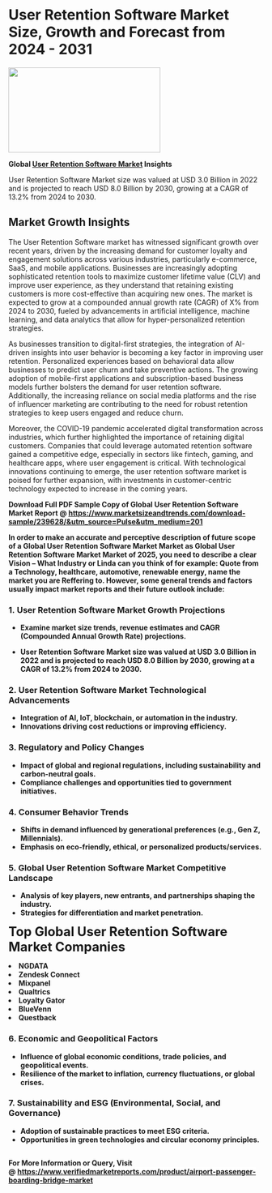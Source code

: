 <H1>User Retention Software Market Size, Growth and Forecast from 2024 - 2031</H1><img class="aligncenter size-medium wp-image-584254" src="https://thirdeyenews.in/wp-content/uploads/2024/09/Global-Market-Research-300x168.jpeg" alt="" width="300" height="168" /><p><strong>Global&nbsp;<a href="https://www.marketsizeandtrends.com/download-sample/239628/&amp;utm_source=Pulse&amp;utm_medium=201">User Retention Software Market</a> Insights</strong></p><p>User Retention Software Market size was valued at USD 3.0 Billion in 2022 and is projected to reach USD 8.0 Billion by 2030, growing at a CAGR of 13.2% from 2024 to 2030.</p><p><h2>Market Growth Insights</h2> <p>The User Retention Software market has witnessed significant growth over recent years, driven by the increasing demand for customer loyalty and engagement solutions across various industries, particularly e-commerce, SaaS, and mobile applications. Businesses are increasingly adopting sophisticated retention tools to maximize customer lifetime value (CLV) and improve user experience, as they understand that retaining existing customers is more cost-effective than acquiring new ones. The market is expected to grow at a compounded annual growth rate (CAGR) of X% from 2024 to 2030, fueled by advancements in artificial intelligence, machine learning, and data analytics that allow for hyper-personalized retention strategies.</p> <p><strong></strong></p> <p>As businesses transition to digital-first strategies, the integration of AI-driven insights into user behavior is becoming a key factor in improving user retention. Personalized experiences based on behavioral data allow businesses to predict user churn and take preventive actions. The growing adoption of mobile-first applications and subscription-based business models further bolsters the demand for user retention software. Additionally, the increasing reliance on social media platforms and the rise of influencer marketing are contributing to the need for robust retention strategies to keep users engaged and reduce churn.</p> <p>Moreover, the COVID-19 pandemic accelerated digital transformation across industries, which further highlighted the importance of retaining digital customers. Companies that could leverage automated retention software gained a competitive edge, especially in sectors like fintech, gaming, and healthcare apps, where user engagement is critical. With technological innovations continuing to emerge, the user retention software market is poised for further expansion, with investments in customer-centric technology expected to increase in the coming years.</p> <p><strong></p><p><span class=""><strong>Download Full PDF Sample Copy of Global User Retention Software Market Report</strong> @ <a href="https://www.marketsizeandtrends.com/download-sample/239628/&amp;utm_source=Pulse&amp;utm_medium=201" target="_blank">https://www.marketsizeandtrends.com/download-sample/239628/&amp;utm_source=Pulse&amp;utm_medium=201</a></span></p><p>In order to make an accurate and perceptive description of future scope of a Global&nbsp;User Retention Software Market Market as Global&nbsp;User Retention Software Market Market of 2025, you need to describe a clear Vision &ndash; What Industry or Linda can you think of for example: Quote from a Technology, healthcare, automotive, renewable energy, name the market you are Reffering to. However, some general trends and factors usually impact market reports and their future outlook include:</p><h3>1.&nbsp;<strong>User Retention Software Market Growth Projections</strong></h3><ul><li>Examine market size trends, revenue estimates and CAGR (Compounded Annual Growth Rate) projections.</li><li><p>User Retention Software Market size was valued at USD 3.0 Billion in 2022 and is projected to reach USD 8.0 Billion by 2030, growing at a CAGR of 13.2% from 2024 to 2030.</p></li></ul><h3>2.&nbsp;<strong>User Retention Software Market Technological Advancements</strong></h3><ul><li>Integration of AI, IoT, blockchain, or automation in the industry.</li><li>Innovations driving cost reductions or improving efficiency.</li></ul><h3>3.&nbsp;<strong>Regulatory and Policy Changes</strong></h3><ul><li>Impact of global and regional regulations, including sustainability and carbon-neutral goals.</li><li>Compliance challenges and opportunities tied to government initiatives.</li></ul><h3>4.&nbsp;<strong>Consumer Behavior Trends</strong></h3><ul><li>Shifts in demand influenced by generational preferences (e.g., Gen Z, Millennials).</li><li>Emphasis on eco-friendly, ethical, or personalized products/services.</li></ul><h3>5.&nbsp;<strong>Global User Retention Software Market Competitive Landscape</strong></h3><ul><li>Analysis of key players, new entrants, and partnerships shaping the industry.</li><li>Strategies for differentiation and market penetration.</li></ul><p data-pm-slice="1 1 []"><span style="color: inherit; font-family: inherit; font-size: 25px;">Top Global User Retention Software Market Companies</span></p><div class="" data-test-id=""><p><li>NGDATA</li><li> Zendesk Connect</li><li> Mixpanel</li><li> Qualtrics</li><li> Loyalty Gator</li><li> BlueVenn</li><li> Questback</li></p></div><h3>6.&nbsp;<strong>Economic and Geopolitical Factors</strong></h3><ul><li>Influence of global economic conditions, trade policies, and geopolitical events.</li><li>Resilience of the market to inflation, currency fluctuations, or global crises.</li></ul><h3>7.&nbsp;<strong>Sustainability and ESG (Environmental, Social, and Governance)</strong></h3><ul><li>Adoption of sustainable practices to meet ESG criteria.</li><li>Opportunities in green technologies and circular economy principles.</li></ul><h2><strong style="font-size: 14px;">For More Information or Query, Visit @&nbsp;</strong><a style="background-color: #ffffff; font-size: 14px;" href="https://www.marketsizeandtrends.com/report/user-retention-software-market/" target="_blank">https://www.verifiedmarketreports.com/product/airport-passenger-boarding-bridge-market</a></h2>
